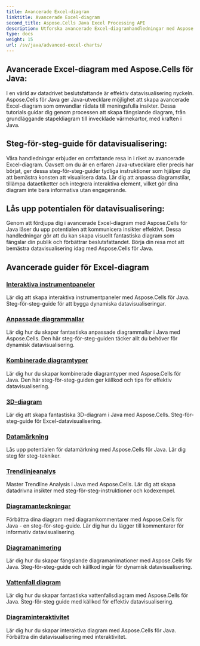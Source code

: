 ```yaml
---
title: Avancerade Excel-diagram
linktitle: Avancerade Excel-diagram
second_title: Aspose.Cells Java Excel Processing API
description: Utforska avancerade Excel-diagramhandledningar med Aspose.Cells för Java. Lyft dina färdigheter i datavisualisering steg för steg. Mästarkartläggning idag!
type: docs
weight: 15
url: /sv/java/advanced-excel-charts/
---
```


## Avancerade Excel-diagram med Aspose.Cells för Java:

I en värld av datadrivet beslutsfattande är effektiv datavisualisering nyckeln. Aspose.Cells för Java ger Java-utvecklare möjlighet att skapa avancerade Excel-diagram som omvandlar rådata till meningsfulla insikter. Dessa tutorials guidar dig genom processen att skapa fängslande diagram, från grundläggande stapeldiagram till invecklade värmekartor, med kraften i Java.

## Steg-för-steg-guide för datavisualisering:

Våra handledningar erbjuder en omfattande resa in i riket av avancerade Excel-diagram. Oavsett om du är en erfaren Java-utvecklare eller precis har börjat, ger dessa steg-för-steg-guider tydliga instruktioner som hjälper dig att bemästra konsten att visualisera data. Lär dig att anpassa diagramstilar, tillämpa dataetiketter och integrera interaktiva element, vilket gör dina diagram inte bara informativa utan engagerande.

## Lås upp potentialen för datavisualisering:

Genom att fördjupa dig i avancerade Excel-diagram med Aspose.Cells för Java låser du upp potentialen att kommunicera insikter effektivt. Dessa handledningar gör att du kan skapa visuellt fantastiska diagram som fängslar din publik och förbättrar beslutsfattandet. Börja din resa mot att bemästra datavisualisering idag med Aspose.Cells för Java.

## Avancerade guider för Excel-diagram
### [Interaktiva instrumentpaneler](./interactive-dashboards/)
Lär dig att skapa interaktiva instrumentpaneler med Aspose.Cells för Java. Steg-för-steg-guide för att bygga dynamiska datavisualiseringar.
### [Anpassade diagrammallar](./custom-chart-templates/)
Lär dig hur du skapar fantastiska anpassade diagrammallar i Java med Aspose.Cells. Den här steg-för-steg-guiden täcker allt du behöver för dynamisk datavisualisering.
### [Kombinerade diagramtyper](./combined-chart-types/)
Lär dig hur du skapar kombinerade diagramtyper med Aspose.Cells för Java. Den här steg-för-steg-guiden ger källkod och tips för effektiv datavisualisering.
### [3D-diagram](./3d-charts/)
Lär dig att skapa fantastiska 3D-diagram i Java med Aspose.Cells. Steg-för-steg-guide för Excel-datavisualisering.
### [Datamärkning](./data-labeling/)
Lås upp potentialen för datamärkning med Aspose.Cells för Java. Lär dig steg för steg-tekniker.
### [Trendlinjeanalys](./trendline-analysis/)
Master Trendline Analysis i Java med Aspose.Cells. Lär dig att skapa datadrivna insikter med steg-för-steg-instruktioner och kodexempel.
### [Diagramanteckningar](./chart-annotations/)
Förbättra dina diagram med diagramkommentarer med Aspose.Cells för Java - en steg-för-steg-guide. Lär dig hur du lägger till kommentarer för informativ datavisualisering.
### [Diagramanimering](./chart-animation/)
Lär dig hur du skapar fängslande diagramanimationer med Aspose.Cells för Java. Steg-för-steg-guide och källkod ingår för dynamisk datavisualisering.
### [Vattenfall diagram](./waterfall-charts/)
Lär dig hur du skapar fantastiska vattenfallsdiagram med Aspose.Cells för Java. Steg-för-steg guide med källkod för effektiv datavisualisering.
### [Diagraminteraktivitet](./chart-interactivity/)
Lär dig hur du skapar interaktiva diagram med Aspose.Cells för Java. Förbättra din datavisualisering med interaktivitet.